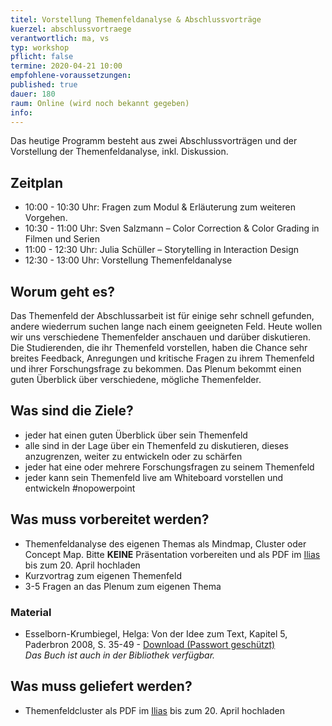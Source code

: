 ```yaml
---
titel: Vorstellung Themenfeldanalyse & Abschlussvorträge
kuerzel: abschlussvortraege
verantwortlich: ma, vs
typ: workshop
pflicht: false
termine: 2020-04-21 10:00
empfohlene-voraussetzungen: 
published: true
dauer: 180
raum: Online (wird noch bekannt gegeben)
info: 
---
```


Das heutige Programm besteht aus zwei Abschlussvorträgen und der Vorstellung der Themenfeldanalyse, inkl. Diskussion.

## Zeitplan
- 10:00 - 10:30 Uhr: Fragen zum Modul & Erläuterung zum weiteren Vorgehen.
- 10:30 - 11:00 Uhr: Sven Salzmann – Color Correction & Color Grading in Filmen und Serien
- 11:00 - 12:30 Uhr: Julia Schüller – Storytelling in Interaction Design
- 12:30 - 13:00 Uhr: Vorstellung Themenfeldanalyse

## Worum geht es?

Das Themenfeld der Abschlussarbeit ist für einige sehr schnell gefunden, andere wiederrum suchen lange nach einem geeigneten Feld. Heute wollen wir uns verschiedene Themenfelder anschauen und darüber diskutieren. Die Studierenden, die ihr Themenfeld vorstellen, haben die Chance sehr breites Feedback, Anregungen und kritische Fragen zu ihrem Themenfeld und ihrer Forschungsfrage zu bekommen. Das Plenum bekommt einen guten Überblick über verschiedene, mögliche Themenfelder.

## Was sind die Ziele?

- jeder hat einen guten Überblick über sein Themenfeld
- alle sind in der Lage über ein Themenfeld zu diskutieren, dieses anzugrenzen, weiter zu entwickeln oder zu schärfen
- jeder hat eine oder mehrere Forschungsfragen zu seinem Themenfeld
- jeder kann sein Themenfeld live am Whiteboard vorstellen und entwickeln #nopowerpoint

## Was muss vorbereitet werden?

- Themenfeldanalyse des eigenen Themas als Mindmap, Cluster oder Concept Map. Bitte **KEINE** Präsentation vorbereiten und als PDF im [Ilias](https://ilias.th-koeln.de/goto.php?target=exc_1470959&client_id=ILIAS_FH_Koeln) bis zum 20. April hochladen
- Kurzvortrag zum eigenen Themenfeld
- 3-5 Fragen an das Plenum zum eigenen Thema

### Material
- Esselborn-Krumbiegel, Helga: Von der Idee zum Text, Kapitel 5, Paderbron 2008, S. 35-49 \- [Download (Passwort geschützt)](../../material/von-der-idee-zur-fragestellung.pdf)  
_Das Buch ist auch in der Bibliothek verfügbar._


## Was muss geliefert werden?
- Themenfeldcluster als PDF im [Ilias](https://ilias.th-koeln.de/goto.php?target=exc_1470959&client_id=ILIAS_FH_Koeln) bis zum 20. April hochladen
